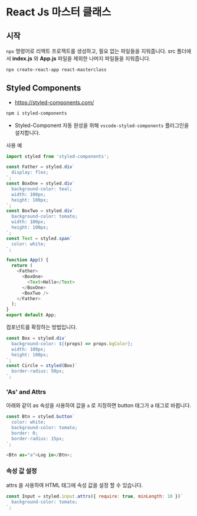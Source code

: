 # React Js 마스터 클래스

## 시작

`npx` 명령어로 리액트 프로젝트를 생성하고, 필요 없는 파일들을 지워줍니다.
src 폴더에서 **index.js** 와 **App.js** 파일을 제외한 나머지 파일들을 지워줍니다.

```bash
npx create-react-app react-masterclass
```

## Styled Components

- https://styled-components.com/

```bash
npm i styled-components
```

- Styled-Component 자동 완성을 위해 `vscode-styled-components` 플러그인을 설치합니다.

사용 예

```js
import styled from 'styled-components';

const Father = styled.div`
  display: flex;
`;
const BoxOne = styled.div`
  background-color: teal;
  width: 100px;
  height: 100px;
`;
const BoxTwo = styled.div`
  background-color: tomato;
  width: 100px;
  height: 100px;
`;
const Text = styled.span`
  color: white;
`;

function App() {
  return (
    <Father>
      <BoxOne>
        <Text>Hello</Text>
      </BoxOne>
      <BoxTwo />
    </Father>
  );
}
export default App;
```

컴포넌트를 확장하는 방법입니다.

```js
const Box = styled.div`
  background-color: ${(props) => props.bgColor};
  width: 100px;
  height: 100px;
`;
const Circle = styled(Box)`
  border-radius: 50px;
`;
```

### 'As' and Attrs

아래와 같이 as 속성을 사용하여 값을 `a` 로 지정하면 button 태그가 a 태그로 바뀝니다.

```js
const Btn = styled.button`
  color: white;
  background-color: tomato;
  border: 0;
  border-radius: 15px;
`;

<Btn as="a">Log in</Btn>;
```

### 속성 값 설정

attrs 을 사용하여 HTML 태그에 속성 값을 설정 할 수 있습니다.

```js
const Input = styled.input.attrs({ require: true, minLength: 10 })`
  background-color: tomato;
`;
```
